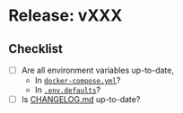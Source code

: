 # Release: vXXX

## Checklist

- [ ] Are all environment variables up-to-date,
  - In [`docker-compose.yml`](../docker-compose.yml)?
  - In [`.env.defaults`](../.env.defaults)?
- [ ] Is [CHANGELOG.md](../CHANGELOG.md) up-to-date?

